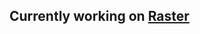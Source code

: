 ## Currently working on [Raster](https://github.com/corgifist/raster)

<!--START_SECTION:activity-->
<!--END_SECTION:activity-->
